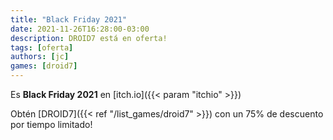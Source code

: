 ```yaml
---
title: "Black Friday 2021"
date: 2021-11-26T16:28:00-03:00
description: DROID7 está en oferta!
tags: [oferta]
authors: [jc]
games: [droid7]
---
```


Es **Black Friday 2021** en [itch.io]({{< param "itchio" >}})

Obtén [DROID7]({{< ref "/list_games/droid7" >}}) con un 75% de descuento por tiempo limitado!
